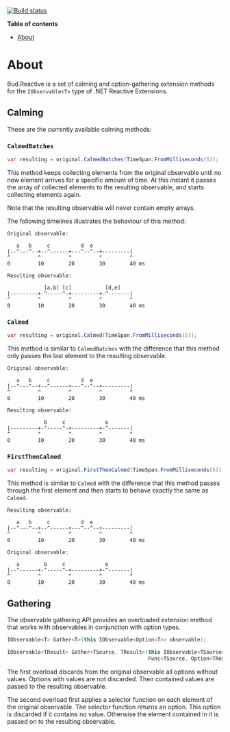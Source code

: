[![Build status](https://ci.appveyor.com/api/projects/status/wpcyyci46xsinjm1/branch/master?svg=true)](https://ci.appveyor.com/project/urbas/bud-reactive/branch/master)

__Table of contents__

* [About](#about)


# About

Bud.Reactive is a set of calming and option-gathering extension methods for the `IObservable<T>` type of .NET Reactive Extensions.


## Calming

These are the currently available calming methods:


### `CalmedBatches`

```csharp
var resulting = original.CalmedBatches(TimeSpan.FromMilliseconds(5));
```

This method keeps collecting elements from the original observable until no new element arrives for a specific amount of time. At this instant it passes the array of collected elements to the resulting observable, and starts collecting elements again.

Note that the resulting observable will never contain empty arrays.

The following timelines illustrates the behaviour of this method:

```
Original observable:

   a   b     c          d  e
|--^---^--+--^------+---^--^--+---------|
^         ^         ^         ^         ^
0         10        20        30        40 ms

Resulting observable:

            [a,b] [c]           [d,e]
|---------+-^-----^-+---------+-^-------|
^         ^         ^         ^         ^
0         10        20        30        40 ms
```


### `Calmed`

```csharp
var resulting = original.Calmed(TimeSpan.FromMilliseconds(5));
```

This method is similar to `CalmedBatches` with the difference that this method only passes the last element to the resulting observable.


```
Original observable:

   a   b     c          d  e
|--^---^--+--^------+---^--^--+---------|
^         ^         ^         ^         ^
0         10        20        30        40 ms

Resulting observable:

            b     c             e
|---------+-^-----^-+---------+-^-------|
^         ^         ^         ^         ^
0         10        20        30        40 ms
```


### `FirstThenCalmed`

```csharp
var resulting = original.FirstThenCalmed(TimeSpan.FromMilliseconds(5));
```

This method is similar to `Calmed` with the difference that this method passes through the first element and then starts to behave exactly the same as `Calmed`.

```
Resulting observable:

   a   b     c          d  e
|--^---^--+--^------+---^--^--+---------|
^         ^         ^         ^         ^
0         10        20        30        40 ms

Original observable:

   a        b     c             e
|--^------+-^-----^-+---------+-^-------|
^         ^         ^         ^         ^
0         10        20        30        40 ms
```


## Gathering

The observable gathering API provides an overloaded extension method that works with observables in conjunction with option types.

```csharp
IObservable<T> Gather<T>(this IObservable<Option<T>> observable);

IObservable<TResult> Gather<TSource, TResult>(this IObservable<TSource> observable,
                                              Func<TSource, Option<TResult>> selector)
```

The first overload discards from the original observable all options without values. Options with values are not discarded. Their contained values are passed to the resulting observable.

The second overload first applies a selector function on each element of the original observable. The selector function returns an option. This option is discarded if it contains no value. Otherwise the element contained in it is passed on to the resulting observable.